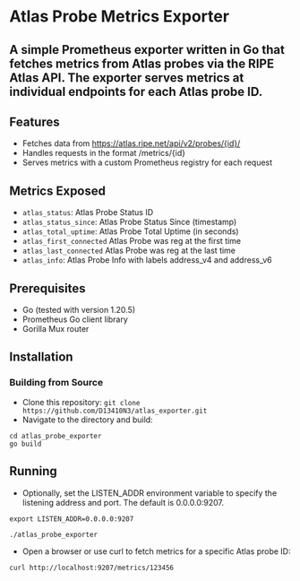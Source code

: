 # Atlas Probe Metrics Exporter

## A simple Prometheus exporter written in Go that fetches metrics from Atlas probes via the RIPE Atlas API. The exporter serves metrics at individual endpoints for each Atlas probe ID.

## Features
* Fetches data from https://atlas.ripe.net/api/v2/probes/{id}/
* Handles requests in the format /metrics/{id}
* Serves metrics with a custom Prometheus registry for each request


## Metrics Exposed
* `atlas_status`: Atlas Probe Status ID
* `atlas_status_since`: Atlas Probe Status Since (timestamp)
* `atlas_total_uptime`: Atlas Probe Total Uptime (in seconds)
* `atlas_first_connected` Atlas Probe was reg at the first time
* `atlas_last_connected` Atlas Probe was reg at the last time
* `atlas_info`: Atlas Probe Info with labels address_v4 and address_v6

## Prerequisites
* Go (tested with version 1.20.5)
* Prometheus Go client library
* Gorilla Mux router

## Installation

### Building from Source
* Clone this repository:
`git clone https://github.com/D13410N3/atlas_exporter.git`
* Navigate to the directory and build:
```
cd atlas_probe_exporter
go build
```

## Running
* Optionally, set the LISTEN_ADDR environment variable to specify the listening address and port. The default is 0.0.0.0:9207.
```
export LISTEN_ADDR=0.0.0.0:9207

./atlas_probe_exporter
```

* Open a browser or use curl to fetch metrics for a specific Atlas probe ID:

`curl http://localhost:9207/metrics/123456`
